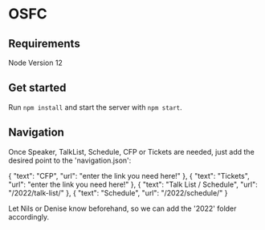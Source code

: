 # OSFC

## Requirements

Node Version 12

## Get started

Run `npm install` and start the server with `npm start`.

## Navigation

Once Speaker, TalkList, Schedule, CFP or Tickets are needed, just add the desired point to the 'navigation.json':

{
"text": "CFP",
"url": "enter the link you need here!"
},
{
"text": "Tickets",
"url": "enter the link you need here!"
},
{
"text": "Talk List / Schedule",
"url": "/2022/talk-list/"
},
{
"text": "Schedule",
"url": "/2022/schedule/"
}

Let Nils or Denise know beforehand, so we can add the '2022' folder accordingly.
